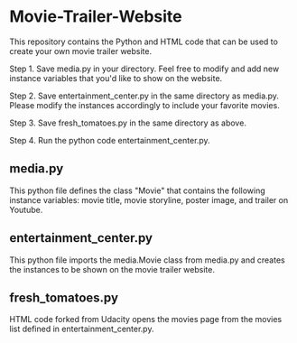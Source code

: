# Movie-Trailer-Website
This repository contains the Python and HTML code that can be used to create your own movie trailer website.

Step 1. Save media.py in your directory. Feel free to modify and add new instance variables that you'd like to show on the website.

Step 2. Save entertainment_center.py in the same directory as media.py. Please modify the instances accordingly to include your favorite movies.

Step 3. Save fresh_tomatoes.py in the same directory as above.

Step 4. Run the python code entertainment_center.py.

## media.py
This python file defines the class "Movie" that contains the following instance variables: movie title, movie storyline, poster image, and trailer on Youtube.

## entertainment_center.py
This python file imports the media.Movie class from media.py and creates the instances to be shown on the movie trailer website.

## fresh_tomatoes.py
HTML code forked from Udacity opens the movies page from the movies list defined in entertainment_center.py.
